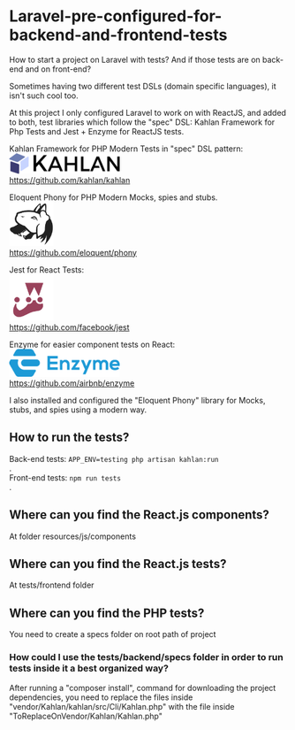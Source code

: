 # Laravel-pre-configured-for-backend-and-frontend-tests
How to start a project on Laravel with tests? And if those tests are on back-end and on front-end? 
   
Sometimes having two different test DSLs (domain specific languages), it isn't such cool too.  
  
At this project I only configured Laravel to work on with ReactJS, and added to both, test libraries which follow the "spec" DSL: Kahlan Framework for Php Tests and Jest + Enzyme for ReactJS tests.  
  
Kahlan Framework for PHP Modern Tests in "spec" DSL pattern:  
<img src="https://github.com/LukasTsunami/Laravel-pre-configured-for-backend-and-frontend-tests/blob/master/public/assets/kahlan.png?raw=true" width="200" />  
https://github.com/kahlan/kahlan  

Eloquent Phony for PHP Modern Mocks, spies and stubs.  
<img src="https://github.com/LukasTsunami/Laravel-pre-configured-for-backend-and-frontend-tests/blob/master/public/assets/phony.png?raw=true" width="80" />  
https://github.com/eloquent/phony  
    
Jest for React Tests:  
<img src="https://github.com/LukasTsunami/Laravel-pre-configured-for-backend-and-frontend-tests/blob/master/public/assets/jest.png?raw=true" width="80" />  
https://github.com/facebook/jest  
  
Enzyme for easier component tests on React:  
<img src="https://github.com/LukasTsunami/Laravel-pre-configured-for-backend-and-frontend-tests/blob/master/public/assets/enzyme.png" width="200" />  
https://github.com/airbnb/enzyme  

I also installed and configured the "Eloquent Phony" library for Mocks, stubs, and spies using a modern way.  

## How to run the tests?
Back-end tests: `APP_ENV=testing php artisan kahlan:run`  
.  
Front-end tests: `npm run tests`  
.
## Where can you find the React.js components?
At folder resources/js/components

## Where can you find the React.js tests?
At tests/frontend folder

## Where can you find the PHP tests?
You need to create a specs folder on root path of project  
### How could I use the tests/backend/specs folder in order to run tests inside it a best organized way?  
After running a "composer install", command for downloading the project dependencies, you need to replace the files inside "vendor/Kahlan/kahlan/src/Cli/Kahlan.php" with the file inside "ToReplaceOnVendor/Kahlan/Kahlan.php"   

